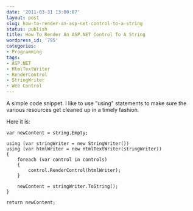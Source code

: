 ```yaml
---
date: '2011-03-31 13:00:07'
layout: post
slug: how-to-render-an-asp-net-control-to-a-string
status: publish
title: How To Render An ASP.NET Control To A String
wordpress_id: '795'
categories:
- Programming
tags:
- ASP.NET
- HtmlTextWriter
- RenderControl
- StringWriter
- Web Control
---
```


A simple code snippet.  I like to use "using" statements to make sure the various resources get cleaned up in a timely fashion.

Here it is:

    
    
    var newContent = string.Empty;
    
    using (var stringWriter = new StringWriter())
    using (var htmlWriter = new HtmlTextWriter(stringWriter))
    {
        foreach (var control in controls)
        {
            control.RenderControl(htmlWriter);
        }
    
        newContent = stringWriter.ToString();
    }
    
    return newContent;
    
